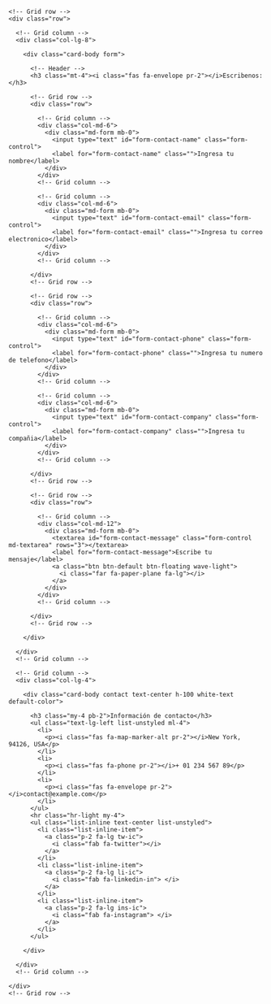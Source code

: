 <section class="contact-section my-5 pt-4">

  <!-- Form with header -->
  <div class="card">

    <!-- Grid row -->
    <div class="row">

      <!-- Grid column -->
      <div class="col-lg-8">

        <div class="card-body form">

          <!-- Header -->
          <h3 class="mt-4"><i class="fas fa-envelope pr-2"></i>Escribenos:</h3>

          <!-- Grid row -->
          <div class="row">

            <!-- Grid column -->
            <div class="col-md-6">
              <div class="md-form mb-0">
                <input type="text" id="form-contact-name" class="form-control">
                <label for="form-contact-name" class="">Ingresa tu nombre</label>
              </div>
            </div>
            <!-- Grid column -->

            <!-- Grid column -->
            <div class="col-md-6">
              <div class="md-form mb-0">
                <input type="text" id="form-contact-email" class="form-control">
                <label for="form-contact-email" class="">Ingresa tu correo electronico</label>
              </div>
            </div>
            <!-- Grid column -->

          </div>
          <!-- Grid row -->

          <!-- Grid row -->
          <div class="row">

            <!-- Grid column -->
            <div class="col-md-6">
              <div class="md-form mb-0">
                <input type="text" id="form-contact-phone" class="form-control">
                <label for="form-contact-phone" class="">Ingresa tu numero de telefono</label>
              </div>
            </div>
            <!-- Grid column -->

            <!-- Grid column -->
            <div class="col-md-6">
              <div class="md-form mb-0">
                <input type="text" id="form-contact-company" class="form-control">
                <label for="form-contact-company" class="">Ingresa tu compañia</label>
              </div>
            </div>
            <!-- Grid column -->

          </div>
          <!-- Grid row -->

          <!-- Grid row -->
          <div class="row">

            <!-- Grid column -->
            <div class="col-md-12">
              <div class="md-form mb-0">
                <textarea id="form-contact-message" class="form-control md-textarea" rows="3"></textarea>
                <label for="form-contact-message">Escribe tu mensaje</label>
                <a class="btn btn-default btn-floating wave-light">
                  <i class="far fa-paper-plane fa-lg"></i>
                </a>
              </div>
            </div>
            <!-- Grid column -->

          </div>
          <!-- Grid row -->

        </div>

      </div>
      <!-- Grid column -->

      <!-- Grid column -->
      <div class="col-lg-4">

        <div class="card-body contact text-center h-100 white-text default-color">

          <h3 class="my-4 pb-2">Información de contacto</h3>
          <ul class="text-lg-left list-unstyled ml-4">
            <li>
              <p><i class="fas fa-map-marker-alt pr-2"></i>New York, 94126, USA</p>
            </li>
            <li>
              <p><i class="fas fa-phone pr-2"></i>+ 01 234 567 89</p>
            </li>
            <li>
              <p><i class="fas fa-envelope pr-2"></i>contact@example.com</p>
            </li>
          </ul>
          <hr class="hr-light my-4">
          <ul class="list-inline text-center list-unstyled">
            <li class="list-inline-item">
              <a class="p-2 fa-lg tw-ic">
                <i class="fab fa-twitter"></i>
              </a>
            </li>
            <li class="list-inline-item">
              <a class="p-2 fa-lg li-ic">
                <i class="fab fa-linkedin-in"> </i>
              </a>
            </li>
            <li class="list-inline-item">
              <a class="p-2 fa-lg ins-ic">
                <i class="fab fa-instagram"> </i>
              </a>
            </li>
          </ul>

        </div>

      </div>
      <!-- Grid column -->

    </div>
    <!-- Grid row -->

  </div>
  <!-- Form with header -->

</section>